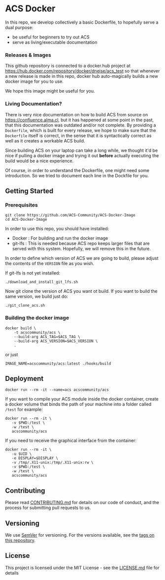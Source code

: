 # ACS Docker

In this repo, we develop collectively a basic Dockerfile, to hopefully serve a dual purpose:
 - be useful for beginners to try out ACS
 - serve as living/executable documentation

### Releases & Images

This github repository is connected to a docker.hub project at <https://hub.docker.com/repository/docker/dneise/acs_test>
so that whenever a new release is made in this repo, docker hub auto-magically builds
a new docker image for you to use.

We hope this image might be useful for you.

### Living Documentation?

There is very nice documentation on how to build ACS from source on <https://confluence.alma.cl>,
but it has happened at some point in the past, that this documentation was outdated and/or not complete.
By providing a `Dockerfile`, which is built for every release, we hope to make sure that the `Dockerfile`
itself is correct, in the sense that it is syntactically correct as well as it creates a workable ACS build.

Since building ACS on your laptop can take a long while, we thought it'd be nice
if pulling a docker image and trying it out **before** actually executing the build
would be a nice experience.

Of course, in order to understand the Dockerfile, one might need some introduction.
So we tried to document each line in the Dockfile for you.

## Getting Started

### Prerequisites

```
git clone https://github.com/ACS-Community/ACS-Docker-Image
cd ACS-Docker-Image
```

In order to use this repo, you should have installed:

* Docker : For building and run the docker image
* git-lfs : This is needed because ACS repo keeps larger files that are served with this system. Hopefully, we will remove this in the future.

In order to define which version of ACS we are going to build, please adjust
the contents of the `VERSION` file as you wish.

If git-lfs is not yet installed:
```
./download_and_install_git_lfs.sh
```

Now git clone the version of ACS you want ot build.
If you want to build the same version, we build just do:
```
./git_clone_acs.sh
```

### Building the docker image

```
docker build \
    -t acscommunity/acs \
    --build-arg ACS_TAG=$ACS_TAG \
    --build-arg ACS_VERSION=$ACS_VERSION \
    .
```
or just
```
IMAGE_NAME=acscommunity/acs:latest ./hooks/build
```


## Deployment

```
docker run --rm -it --name=acs acscommunity/acs
```

If you want to compile your ACS module inside the docker container, create a docker volume that binds the path of your machine into a folder called `/test` for example:

```
docker run --rm -it \
   -v $PWD:/test \
   -w /test \
   acscommunity/acs
```

If you need to receive the graphical interface from the container:

```
docker run --rm -it \
   -u $UID \
   -e DISPLAY=$DISPLAY \
   -v /tmp/.X11-unix:/tmp/.X11-unix:rw \
   -v $PWD:/test \
   -w /test \
   acscommunity/acs
```

## Contributing

Please read [CONTRIBUTING.md](CONTRIBUTING.md) for details on our code of conduct, and the process for submitting pull requests to us.

## Versioning

We use [SemVer](http://semver.org/) for versioning. For the versions available, see the [tags on this repository](https://github.com/dneise/acs_test/tags).


## License

This project is licensed under the MIT License - see the [LICENSE.md](LICENSE.md) file for details
